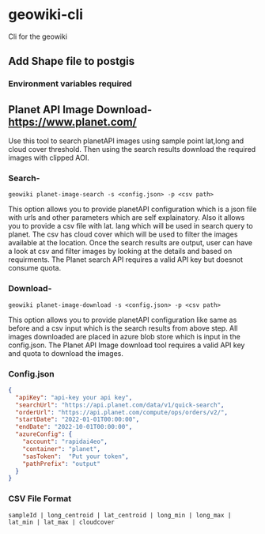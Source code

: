 # geowiki-cli

Cli for the geowiki

## Add Shape file to postgis

### Environment variables required


## Planet API Image Download- https://www.planet.com/
Use this tool to search planetAPI images using sample point lat,long and cloud cover threshold. Then using the search results download the required images with clipped AOI.
### Search-  
```
geowiki planet-image-search -s <config.json> -p <csv path> 
```
This option allows you to provide planetAPI configuration which is a json file with urls and other parameters which are self explainatory. Also it allows you to provide a csv file with lat. lang which will be used in search query to planet. The csv has cloud cover which will be used to filter the images available at the location. Once the search results are output, user can have a look at csv and filter images by looking at the details and based on requirments. The Planet search API requires a valid API key but doesnot consume quota.

### Download- 
```
geowiki planet-image-download -s <config.json> -p <csv path> 
```
This option allows you to provide planetAPI configuration like same as before and a csv input which is the search results from above step. All images downloaded are placed in azure blob store which is input in the config.json. The Planet API Image download tool requires a valid API key and quota to download the images.

### Config.json

```json
{
  "apiKey": "api-key your api key",
  "searchUrl": "https://api.planet.com/data/v1/quick-search",
  "orderUrl": "https://api.planet.com/compute/ops/orders/v2/",
  "startDate": "2022-01-01T00:00:00",
  "endDate": "2022-10-01T00:00:00",
  "azureConfig": {
    "account": "rapidai4eo",
    "container": "planet",
    "sasToken":  "Put your token",
    "pathPrefix": "output"
  }
}
```

### CSV File Format
```
sampleId | long_centroid | lat_centroid | long_min | long_max | lat_min | lat_max | cloudcover
```

